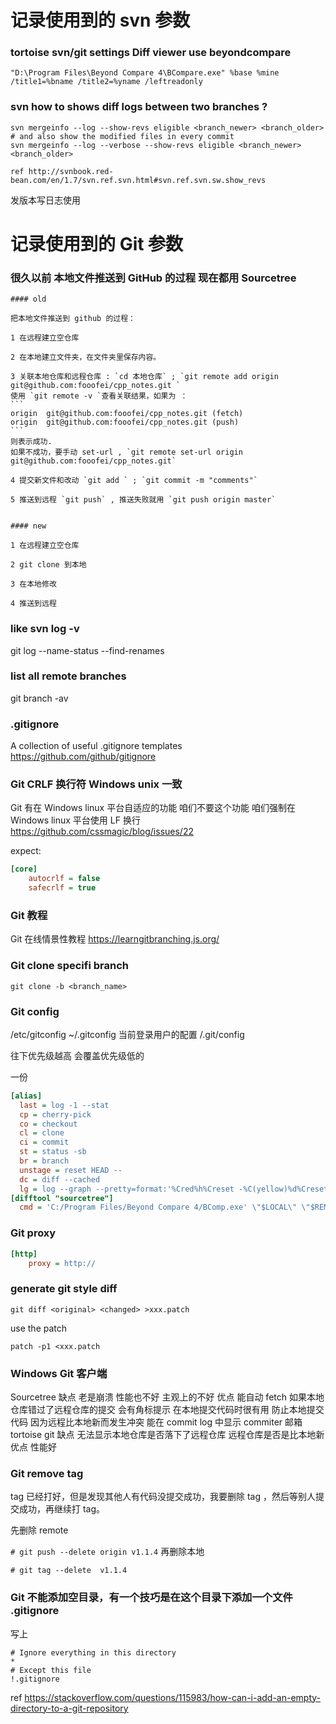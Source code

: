 ﻿
# 记录使用到的 svn 参数

  ### tortoise svn/git settings Diff viewer use beyondcompare
  ```
  "D:\Program Files\Beyond Compare 4\BCompare.exe" %base %mine /title1=%bname /title2=%yname /leftreadonly
  ```

  ### svn how to shows diff logs between two branches ?
  ```
  svn mergeinfo --log --show-revs eligible <branch_newer> <branch_older>
  # and also show the modified files in every commit
  svn mergeinfo --log --verbose --show-revs eligible <branch_newer> <branch_older>
  ```
  `ref http://svnbook.red-bean.com/en/1.7/svn.ref.svn.html#svn.ref.svn.sw.show_revs`

  发版本写日志使用
  
# 记录使用到的 Git 参数


  ### 很久以前 本地文件推送到 GitHub 的过程 现在都用 Sourcetree

    #### old

    把本地文件推送到 github 的过程：

    1 在远程建立空仓库

    2 在本地建立文件夹，在文件夹里保存内容。

    3 关联本地仓库和远程仓库 : `cd 本地仓库` ; `git remote add origin  git@github.com:fooofei/cpp_notes.git `
    使用 `git remote -v `查看关联结果，如果为 ：
    ```
    origin	git@github.com:fooofei/cpp_notes.git (fetch)
    origin	git@github.com:fooofei/cpp_notes.git (push)
    ```
    则表示成功.
    如果不成功，要手动 set-url , `git remote set-url origin git@github.com:fooofei/cpp_notes.git`

    4 提交新文件和改动 `git add ` ; `git commit -m "comments"`

    5 推送到远程 `git push` , 推送失败就用 `git push origin master`
    
    
    #### new
    
    1 在远程建立空仓库
    
    2 git clone 到本地 
    
    3 在本地修改  
    
    4 推送到远程 
    
  ### like svn log -v
  git log --name-status --find-renames
  
  
  ### list all remote branches
  git branch -av
  
  
  ### .gitignore
  A collection of useful .gitignore templates https://github.com/github/gitignore
  
  
  ### Git CRLF 换行符 Windows unix 一致
  Git 有在 Windows linux 平台自适应的功能 咱们不要这个功能 咱们强制在 Windows linux 平台使用 LF 换行
  https://github.com/cssmagic/blog/issues/22 

  expect:
  ```ini
  [core]
      autocrlf = false
      safecrlf = true
  ```    
  ### Git 教程
  Git 在线情景性教程 https://learngitbranching.js.org/
  
  ### Git clone specifi branch
  `git clone -b <branch_name>`
  
  ### Git config
  /etc/gitconfig
  ~/.gitconfig 当前登录用户的配置
  <project>/.git/config
  
  往下优先级越高 会覆盖优先级低的
  
  一份
  ```ini
  [alias]
    last = log -1 --stat
    cp = cherry-pick
    co = checkout
    cl = clone
    ci = commit
    st = status -sb
    br = branch
    unstage = reset HEAD --
    dc = diff --cached
    lg = log --graph --pretty=format:'%Cred%h%Creset -%C(yellow)%d%Creset %s %Cgreen(%cr) %Cblue<%an>%Creset' --abbrev-commit --date=relative --all
  [difftool "sourcetree"]
    cmd = 'C:/Program Files/Beyond Compare 4/BComp.exe' \"$LOCAL\" \"$REMOTE\"
  ```

  
  ### Git proxy
  ```ini
  [http]
      proxy = http://
  ```
  
  
  ### generate git style diff
  ```
  git diff <original> <changed> >xxx.patch
  ```
  use the patch
  ```
  patch -p1 <xxx.patch
  ```

  ### Windows Git 客户端
  Sourcetree 
    缺点 老是崩溃 性能也不好  主观上的不好
    优点 能自动 fetch 如果本地仓库错过了远程仓库的提交 会有角标提示 在本地提交代码时很有用 
         防止本地提交代码 因为远程比本地新而发生冲突
         能在 commit log 中显示 commiter 邮箱
  tortoise git
    缺点 无法显示本地仓库是否落下了远程仓库 远程仓库是否是比本地新
    优点 性能好
  ### Git remove tag
  tag 已经打好，但是发现其他人有代码没提交成功，我要删除 tag ，然后等别人提交成功，再继续打 tag。
  
   先删除 remote
   
  `# git push --delete origin v1.1.4`
   再删除本地
   
  `# git tag --delete  v1.1.4`
  
  ### Git 不能添加空目录，有一个技巧是在这个目录下添加一个文件  .gitignore
  写上
  ```
  # Ignore everything in this directory
  *
  # Except this file
  !.gitignore
  ```
  ref https://stackoverflow.com/questions/115983/how-can-i-add-an-empty-directory-to-a-git-repository